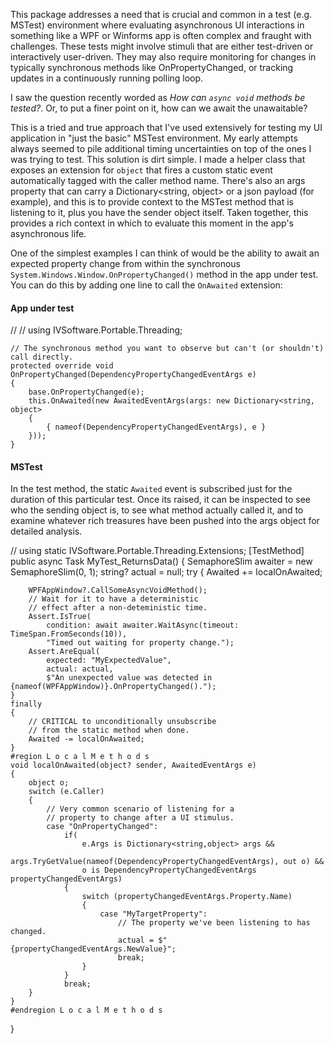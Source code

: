 This package addresses a need that is crucial and common in a test (e.g. MSTest) environment where evaluating asynchronous UI interactions in something like a WPF or Winforms app is often complex and fraught with challenges. These tests might involve stimuli that are either test-driven or interactively user-driven. They may also require monitoring for changes in typically synchronous methods like OnPropertyChanged, or tracking updates in a continuously running polling loop.

I saw the question recently worded as _How can `async void` methods be tested?_. Or, to put a finer point on it, how can we await the unawaitable?

This is a tried and true approach that I've used extensively for testing my UI application in "just the basic" MSTest environment. My early attempts always seemed to pile additional timing uncertainties on top of the ones I was trying to test. This solution is dirt simple. I made a helper class that exposes an extension for `object` that fires a custom static event automatically tagged with the caller method name. There's also an args property that can carry a Dictionary<string, object> or a json payload (for example), and this is to provide context to the MSTest method that is listening to it, plus you have the sender object itself. Taken together, this provides a rich context in which to evaluate this moment in the app's asynchronous life. 

One of the simplest examples I can think of would be the ability to await an expected property change from within the synchronous `System.Windows.Window.OnPropertyChanged()` method in the app under test. You can do this by adding one line to call the `OnAwaited` extension:

#### App under test
// <PackageReference Include="IVSoftware.Portable.Threading" Version="1.1.0" />
// using IVSoftware.Portable.Threading;
```
// The synchronous method you want to observe but can't (or shouldn't) call directly. 
protected override void OnPropertyChanged(DependencyPropertyChangedEventArgs e)
{
    base.OnPropertyChanged(e);
    this.OnAwaited(new AwaitedEventArgs(args: new Dictionary<string, object>
    {
        { nameof(DependencyPropertyChangedEventArgs), e }
    }));
}
```

#### MSTest

In the test method, the static `Awaited` event is subscribed just for the duration of this particular test. Once its raised, it can be inspected to see who the sending object is, to see what method actually called it, and to examine whatever rich treasures have been pushed into the args object for detailed analysis.

// using static IVSoftware.Portable.Threading.Extensions;
[TestMethod]
public async Task MyTest_ReturnsData()
{
    SemaphoreSlim awaiter = new SemaphoreSlim(0, 1);
    string? actual = null;
    try
    {
        Awaited += localOnAwaited;

        WPFAppWindow?.CallSomeAsyncVoidMethod();
        // Wait for it to have a deterministic
        // effect after a non-deteministic time.
        Assert.IsTrue(
            condition: await awaiter.WaitAsync(timeout: TimeSpan.FromSeconds(10)),
            "Timed out waiting for property change.");
        Assert.AreEqual(
            expected: "MyExpectedValue",
            actual: actual,
            $"An unexpected value was detected in {nameof(WPFAppWindow)}.OnPropertyChanged().");
    }
    finally
    {
        // CRITICAL to unconditionally unsubscribe
        // from the static method when done.
        Awaited -= localOnAwaited;
    }
    #region L o c a l M e t h o d s
    void localOnAwaited(object? sender, AwaitedEventArgs e)
    {
        object o;
        switch (e.Caller)
        {
            // Very common scenario of listening for a
            // property to change after a UI stimulus.
            case "OnPropertyChanged":
                if(
                    e.Args is Dictionary<string,object> args &&
                    args.TryGetValue(nameof(DependencyPropertyChangedEventArgs), out o) &&
                    o is DependencyPropertyChangedEventArgs propertyChangedEventArgs)
                {
                    switch (propertyChangedEventArgs.Property.Name)
                    {
                        case "MyTargetProperty":
                            // The property we've been listening to has changed.
                            actual = $"{propertyChangedEventArgs.NewValue}";
                            break;
                    }
                }
                break;
        }
    }
    #endregion L o c a l M e t h o d s
}
